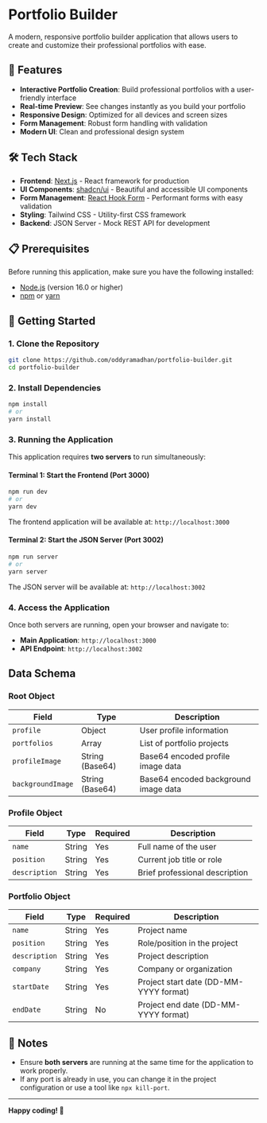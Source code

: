 # Portfolio Builder

A modern, responsive portfolio builder application that allows users to create and customize their professional portfolios with ease.

## 🚀 Features

- **Interactive Portfolio Creation**: Build professional portfolios with a user-friendly interface
- **Real-time Preview**: See changes instantly as you build your portfolio
- **Responsive Design**: Optimized for all devices and screen sizes
- **Form Management**: Robust form handling with validation
- **Modern UI**: Clean and professional design system

## 🛠️ Tech Stack

- **Frontend**: [Next.js](https://nextjs.org/) - React framework for production
- **UI Components**: [shadcn/ui](https://ui.shadcn.com/) - Beautiful and accessible UI components
- **Form Management**: [React Hook Form](https://react-hook-form.com/) - Performant forms with easy validation
- **Styling**: Tailwind CSS - Utility-first CSS framework
- **Backend**: JSON Server - Mock REST API for development

## 📋 Prerequisites

Before running this application, make sure you have the following installed:

- [Node.js](https://nodejs.org/) (version 16.0 or higher)
- [npm](https://www.npmjs.com/) or [yarn](https://yarnpkg.com/)

## 🚀 Getting Started

### 1. Clone the Repository

```bash
git clone https://github.com/oddyramadhan/portfolio-builder.git
cd portfolio-builder
```

### 2. Install Dependencies

```bash
npm install
# or
yarn install
```

### 3. Running the Application

This application requires **two servers** to run simultaneously:

#### Terminal 1: Start the Frontend (Port 3000)

```bash
npm run dev
# or
yarn dev
```

The frontend application will be available at: `http://localhost:3000`

#### Terminal 2: Start the JSON Server (Port 3002)

```bash
npm run server
# or
yarn server
```

The JSON server will be available at: `http://localhost:3002`

### 4. Access the Application

Once both servers are running, open your browser and navigate to:
- **Main Application**: `http://localhost:3000`
- **API Endpoint**: `http://localhost:3002`

## Data Schema

### Root Object
| Field | Type | Description |
|-------|------|-------------|
| `profile` | Object | User profile information |
| `portfolios` | Array | List of portfolio projects |
| `profileImage` | String (Base64) | Base64 encoded profile image data |
| `backgroundImage` | String (Base64) | Base64 encoded background image data |

### Profile Object
| Field | Type | Required | Description |
|-------|------|----------|-------------|
| `name` | String | Yes | Full name of the user |
| `position` | String | Yes | Current job title or role |
| `description` | String | Yes | Brief professional description |

### Portfolio Object
| Field | Type | Required | Description |
|-------|------|----------|-------------|
| `name` | String | Yes | Project name |
| `position` | String | Yes | Role/position in the project |
| `description` | String | Yes | Project description |
| `company` | String | Yes | Company or organization |
| `startDate` | String | Yes | Project start date (DD-MM-YYYY format) |
| `endDate` | String | No | Project end date (DD-MM-YYYY format) |

## 📝 Notes

- Ensure **both servers** are running at the same time for the application to work properly.
- If any port is already in use, you can change it in the project configuration or use a tool like `npx kill-port`.

---

**Happy coding! 🎉**